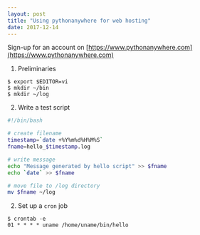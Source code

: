 ```yaml
---
layout: post
title: "Using pythonanywhere for web hosting"
date: 2017-12-14
---
```

Sign-up for an account on [https://www.pythonanywhere.com](https://www.pythonanywhere.com)

1. Preliminaries
```
$ export $EDITOR=vi
$ mkdir ~/bin
$ mkdir ~/log
```

2. Write a test script
```bash
#!/bin/bash

# create filename
timestamp=`date +%Y%m%d%H%M%S`
fname=hello_$timestamp.log

# write message
echo "Message generated by hello script" >> $fname
echo `date` >> $fname

# move file to /log directory
mv $fname ~/log
```

2. Set up a ``cron`` job
```
$ crontab -e
01 * * * * uname /home/uname/bin/hello
```
